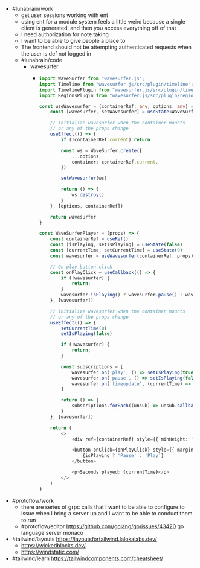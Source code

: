 - #lunabrain/work
	- get user sessions working with ent
	- using ent for a module system feels a little weird because a single client is generated, and then you access everything off of that
	- I need authorization for note taking
	- I want to be able to give people a place to
	- The frontend should not be attempting authenticated requests when the user is def not logged in
	- #lunabrain/code
		- wavesurfer
			- ```typescript
			  import WaveSurfer from "wavesurfer.js";
			  import Timeline from "wavesurfer.js/src/plugin/timeline";
			  import TimelinePlugin from "wavesurfer.js/src/plugin/timeline";
			  import RegionsPlugin from "wavesurfer.js/src/plugin/regions";
			  
			  const useWavesurfer = (containerRef: any, options: any) => {
			      const [wavesurfer, setWavesurfer] = useState<WaveSurfer | null>(null)
			  
			      // Initialize wavesurfer when the container mounts
			      // or any of the props change
			      useEffect(() => {
			          if (!containerRef.current) return
			  
			          const ws = WaveSurfer.create({
			              ...options,
			              container: containerRef.current,
			          })
			  
			          setWavesurfer(ws)
			  
			          return () => {
			              ws.destroy()
			          }
			      }, [options, containerRef])
			  
			      return wavesurfer
			  }
			  
			  const WaveSurferPlayer = (props) => {
			      const containerRef = useRef()
			      const [isPlaying, setIsPlaying] = useState(false)
			      const [currentTime, setCurrentTime] = useState(0)
			      const wavesurfer = useWavesurfer(containerRef, props)
			  
			      // On play button click
			      const onPlayClick = useCallback(() => {
			          if (!wavesurfer) {
			              return;
			          }
			          wavesurfer.isPlaying() ? wavesurfer.pause() : wavesurfer.play()
			      }, [wavesurfer])
			  
			      // Initialize wavesurfer when the container mounts
			      // or any of the props change
			      useEffect(() => {
			          setCurrentTime(0)
			          setIsPlaying(false)
			  
			          if (!wavesurfer) {
			              return;
			          }
			  
			          const subscriptions = [
			              wavesurfer.on('play', () => setIsPlaying(true)),
			              wavesurfer.on('pause', () => setIsPlaying(false)),
			              wavesurfer.on('timeupdate', (currentTime) => setCurrentTime(currentTime)),
			          ]
			  
			          return () => {
			              subscriptions.forEach((unsub) => unsub.callback())
			          }
			      }, [wavesurfer])
			  
			      return (
			          <>
			              <div ref={containerRef} style={{ minHeight: '120px' }} />
			  
			              <button onClick={onPlayClick} style={{ marginTop: '1em' }}>
			                  {isPlaying ? 'Pause' : 'Play'}
			              </button>
			  
			              <p>Seconds played: {currentTime}</p>
			          </>
			      )
			  }
			  ```
- #protoflow/work
	- there are series of grpc calls that I want to be able to configure to issue when I bring a server up and I want to be able to conduct them to run
	- #protoflow/editor https://github.com/golang/go/issues/43420 go language server monaco
- #tailwind/layouts https://layoutsfortailwind.lalokalabs.dev/
	- https://wickedblocks.dev/
	- https://windstatic.com/
- #tailwind/learn https://tailwindcomponents.com/cheatsheet/